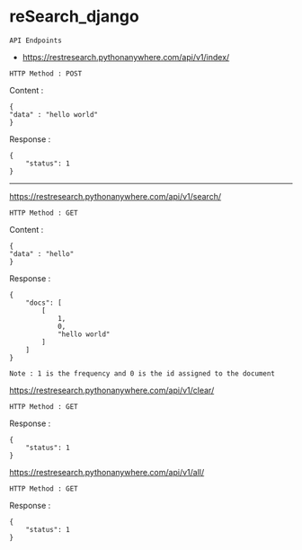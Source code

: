 # reSearch_django


```
API Endpoints
```

* https://restresearch.pythonanywhere.com/api/v1/index/

```HTTP Method : POST```

Content :
```
{
"data" : "hello world"
}
```

Response :
```
{
    "status": 1
}
```

---

https://restresearch.pythonanywhere.com/api/v1/search/

```HTTP Method : GET```

Content :
```
{
"data" : "hello"
}
```

Response :
```
{
    "docs": [
        [
            1,
            0,
            "hello world"
        ]
    ]
}
```

` Note : 1 is the frequency and 0 is the id assigned to the document `

https://restresearch.pythonanywhere.com/api/v1/clear/

```HTTP Method : GET```

Response :
```
{
    "status": 1
}
```

https://restresearch.pythonanywhere.com/api/v1/all/

```HTTP Method : GET```

Response :
```
{
    "status": 1
}
```

<!--https://restresearch.pythonanywhere.com/api/v1/doc/<int:id>/-->
